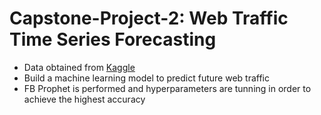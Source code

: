 # Capstone-Project-2: Web Traffic Time Series Forecasting

- Data obtained from [Kaggle](https://www.kaggle.com/c/web-traffic-time-series-forecasting/data)
- Build a machine learning model to predict future web traffic
- FB Prophet is performed and hyperparameters are tunning in order to achieve the highest accuracy
